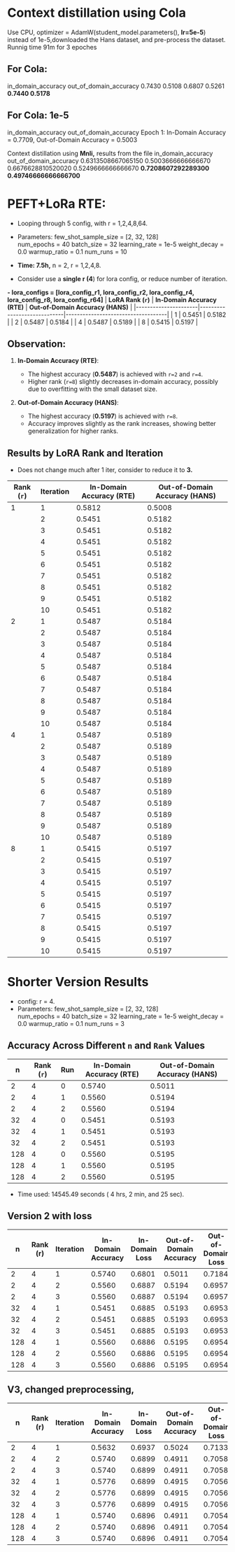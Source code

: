# Context distillation using Cola
Use CPU, optimizer = AdamW(student_model.parameters(), **lr=5e-5**) instead of 1e-5,downloaded the Hans dataset, and pre-process the dataset.
Runnig time 91m for 3 epoches

## For Cola:
in_domain_accuracy	out_of_domain_accuracy
0.7430	0.5108
0.6807	0.5261
**0.7440	0.5178**

## For Cola: 1e-5
in_domain_accuracy	out_of_domain_accuracy
Epoch 1: In-Domain Accuracy = 0.7709, Out-of-Domain Accuracy = 0.5003

Context distillation using **Mnli,** results from the file
in_domain_accuracy	out_of_domain_accuracy
0.6313508667065150	0.5003666666666670
0.6676628810520020	0.5249666666666670
**0.7208607292289300	0.49746666666666700**


# PEFT+LoRa RTE:
- Looping through 5 config, with r = 1,2,4,8,64. 
- Parameters:
    few_shot_sample_size = [2, 32, 128]  
    num_epochs = 40
    batch_size = 32
    learning_rate = 1e-5
    weight_decay = 0.0
    warmup_ratio = 0.1
    num_runs = 10
  
- **Time: 7.5h,** n = 2, r = 1,2,4,8.
- Consider use a **single r (4**) for lora config, or reduce number of iteration.

**- lora_configs = [lora_config_r1, lora_config_r2, lora_config_r4, lora_config_r8, lora_config_r64]**
| **LoRA Rank (`r`)** | **In-Domain Accuracy (RTE)** | **Out-of-Domain Accuracy (HANS)** |
|----------------------|-----------------------------|------------------------------------|
| 1                    | 0.5451                     | 0.5182                            |
| 2                    | 0.5487                     | 0.5184                            |
| 4                    | 0.5487                     | 0.5189                            |
| 8                    | 0.5415                     | 0.5197                            |

## Observation:
1. **In-Domain Accuracy (RTE)**:
   - The highest accuracy (**0.5487**) is achieved with `r=2` and `r=4`.
   - Higher rank (`r=8`) slightly decreases in-domain accuracy, possibly due to overfitting with the small dataset size.

2. **Out-of-Domain Accuracy (HANS)**:
   - The highest accuracy (**0.5197**) is achieved with `r=8`.
   - Accuracy improves slightly as the rank increases, showing better generalization for higher ranks.

## Results by LoRA Rank and Iteration
- Does not change much after 1 iter, consider to reduce it to **3.**

| **Rank (`r`)** | **Iteration** | **In-Domain Accuracy (RTE)** | **Out-of-Domain Accuracy (HANS)** |
|----------------|---------------|------------------------------|------------------------------------|
| 1              | 1             | 0.5812                      | 0.5008                            |
|                | 2             | 0.5451                      | 0.5182                            |
|                | 3             | 0.5451                      | 0.5182                            |
|                | 4             | 0.5451                      | 0.5182                            |
|                | 5             | 0.5451                      | 0.5182                            |
|                | 6             | 0.5451                      | 0.5182                            |
|                | 7             | 0.5451                      | 0.5182                            |
|                | 8             | 0.5451                      | 0.5182                            |
|                | 9             | 0.5451                      | 0.5182                            |
|                | 10            | 0.5451                      | 0.5182                            |
| 2              | 1             | 0.5487                      | 0.5184                            |
|                | 2             | 0.5487                      | 0.5184                            |
|                | 3             | 0.5487                      | 0.5184                            |
|                | 4             | 0.5487                      | 0.5184                            |
|                | 5             | 0.5487                      | 0.5184                            |
|                | 6             | 0.5487                      | 0.5184                            |
|                | 7             | 0.5487                      | 0.5184                            |
|                | 8             | 0.5487                      | 0.5184                            |
|                | 9             | 0.5487                      | 0.5184                            |
|                | 10            | 0.5487                      | 0.5184                            |
| 4              | 1             | 0.5487                      | 0.5189                            |
|                | 2             | 0.5487                      | 0.5189                            |
|                | 3             | 0.5487                      | 0.5189                            |
|                | 4             | 0.5487                      | 0.5189                            |
|                | 5             | 0.5487                      | 0.5189                            |
|                | 6             | 0.5487                      | 0.5189                            |
|                | 7             | 0.5487                      | 0.5189                            |
|                | 8             | 0.5487                      | 0.5189                            |
|                | 9             | 0.5487                      | 0.5189                            |
|                | 10            | 0.5487                      | 0.5189                            |
| 8              | 1             | 0.5415                      | 0.5197                            |
|                | 2             | 0.5415                      | 0.5197                            |
|                | 3             | 0.5415                      | 0.5197                            |
|                | 4             | 0.5415                      | 0.5197                            |
|                | 5             | 0.5415                      | 0.5197                            |
|                | 6             | 0.5415                      | 0.5197                            |
|                | 7             | 0.5415                      | 0.5197                            |
|                | 8             | 0.5415                      | 0.5197                            |
|                | 9             | 0.5415                      | 0.5197                            |
|                | 10            | 0.5415                      | 0.5197                            |

# Shorter Version Results
- config: r = 4. 
- Parameters:
    few_shot_sample_size = [2, 32, 128]  
    num_epochs = 40
    batch_size = 32
    learning_rate = 1e-5
    weight_decay = 0.0
    warmup_ratio = 0.1
    num_runs = 3
## **Accuracy Across Different `n` and `Rank` Values**

| **n** | **Rank (`r`)** | **Run** | **In-Domain Accuracy (RTE)** | **Out-of-Domain Accuracy (HANS)** |
|-------|----------------|---------|------------------------------|------------------------------------|
| 2     | 4              | 0       | 0.5740                       | 0.5011                            |
| 2     | 4              | 1       | 0.5560                       | 0.5194                            |
| 2     | 4              | 2       | 0.5560                       | 0.5194                            |
| 32    | 4              | 0       | 0.5451                       | 0.5193                            |
| 32    | 4              | 1       | 0.5451                       | 0.5193                            |
| 32    | 4              | 2       | 0.5451                       | 0.5193                            |
| 128   | 4              | 0       | 0.5560                       | 0.5195                            |
| 128   | 4              | 1       | 0.5560                       | 0.5195                            |
| 128   | 4              | 2       | 0.5560                       | 0.5195                            |

- Time used: 14545.49 seconds ( 4 hrs, 2 min, and 25 sec).

## Version 2 with loss
| n   | Rank (r) | Iteration | In-Domain Accuracy | In-Domain Loss | Out-of-Domain Accuracy | Out-of-Domain Loss | Training Time (s) |
|-----|----------|-----------|---------------------|----------------|------------------------|--------------------|-------------------|
| 2   | 4        | 1         | 0.5740             | 0.6801         | 0.5011                | 0.7184            | 1681.40           |
| 2   | 4        | 2         | 0.5560             | 0.6887         | 0.5194                | 0.6957            | 1639.94           |
| 2   | 4        | 3         | 0.5560             | 0.6887         | 0.5194                | 0.6957            | 1633.31           |
| 32  | 4        | 1         | 0.5451             | 0.6885         | 0.5193                | 0.6953            | 1606.59           |
| 32  | 4        | 2         | 0.5451             | 0.6885         | 0.5193                | 0.6953            | 1605.87           |
| 32  | 4        | 3         | 0.5451             | 0.6885         | 0.5193                | 0.6953            | 1606.76           |
| 128 | 4        | 1         | 0.5560             | 0.6886         | 0.5195                | 0.6954            | 1609.49           |
| 128 | 4        | 2         | 0.5560             | 0.6886         | 0.5195                | 0.6954            | 1608.66           |
| 128 | 4        | 3         | 0.5560             | 0.6886         | 0.5195                | 0.6954            | 1608.39           |

## V3, changed preprocessing,
| n   | Rank (r) | Iteration | In-Domain Accuracy | In-Domain Loss | Out-of-Domain Accuracy | Out-of-Domain Loss | Training Time (s) |
|-----|----------|-----------|---------------------|----------------|------------------------|--------------------|-------------------|
| 2   | 4        | 1         | 0.5632             | 0.6937         | 0.5024                | 0.7133            | 5028.39           |
| 2   | 4        | 2         | 0.5740             | 0.6899         | 0.4911                | 0.7058            | 1679.97           |
| 2   | 4        | 3         | 0.5740             | 0.6899         | 0.4911                | 0.7058            | 1676.13           |
| 32  | 4        | 1         | 0.5776             | 0.6899         | 0.4915                | 0.7056            | 1656.11           |
| 32  | 4        | 2         | 0.5776             | 0.6899         | 0.4915                | 0.7056            | 1655.48           |
| 32  | 4        | 3         | 0.5776             | 0.6899         | 0.4915                | 0.7056            | 1655.33           |
| 128 | 4        | 1         | 0.5740             | 0.6896         | 0.4911                | 0.7054            | 1652.46           |
| 128 | 4        | 2         | 0.5740             | 0.6896         | 0.4911                | 0.7054            | 1652.94           |
| 128 | 4        | 3         | 0.5740             | 0.6896         | 0.4911                | 0.7054            | 1656.33           |
